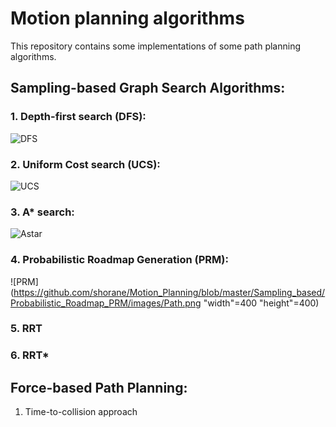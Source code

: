 # Motion planning algorithms

This repository contains some implementations of some path planning algorithms.

## Sampling-based Graph Search Algorithms:
### 1. Depth-first search (DFS): 
![DFS](https://github.com/shorane/Motion_Planning/blob/master/Sampling_based/Astar_DFS_UCS/implementation/DFS.gif)
### 2. Uniform Cost search (UCS): 
![UCS](https://github.com/shorane/Motion_Planning/blob/master/Sampling_based/Astar_DFS_UCS/implementation/BFS.gif)
### 3. A* search: 
![Astar](https://github.com/shorane/Motion_Planning/blob/master/Sampling_based/Astar_DFS_UCS/implementation/Astar.gif)
### 4. Probabilistic Roadmap Generation (PRM): 
![PRM](https://github.com/shorane/Motion_Planning/blob/master/Sampling_based/Probabilistic_Roadmap_PRM/images/Path.png "width"=400 "height"=400)
### 5. RRT
### 6. RRT*

## Force-based Path Planning:
1. Time-to-collision approach
